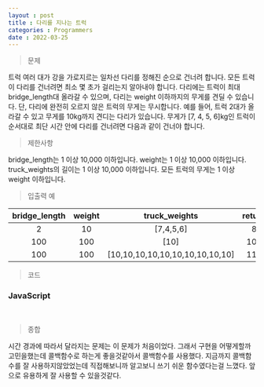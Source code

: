 ```yaml
---
layout : post
title : 다리를 지나는 트럭
categories : Programmers
date : 2022-03-25
---
```

> 문제<br>

트럭 여러 대가 강을 가로지르는 일차선 다리를 정해진 순으로 건너려 합니다.
모든 트럭이 다리를 건너려면 최소 몇 초가 걸리는지 알아내야 합니다.
다리에는 트럭이 최대 bridge_length대 올라갈 수 있으며, 다리는 weight 이하까지의 무게를 견딜 수 있습니다.
단, 다리에 완전히 오르지 않은 트럭의 무게는 무시합니다.
예를 들어, 트럭 2대가 올라갈 수 있고 무게를 10kg까지 견디는 다리가 있습니다.
무게가 [7, 4, 5, 6]kg인 트럭이 순서대로 최단 시간 안에 다리를 건너려면 다음과 같이 건너야 합니다.

> 제한사항<br>

bridge_length는 1 이상 10,000 이하입니다.
weight는 1 이상 10,000 이하입니다.
truck_weights의 길이는 1 이상 10,000 이하입니다.
모든 트럭의 무게는 1 이상 weight 이하입니다.

> 입출력 예<br>

|bridge_length|weight|truck_weights|return|
|:--:|:--:|:--:|:--:|
|2|10|[7,4,5,6]|8|
|100|100|[10]|101|
|100|100|[10,10,10,10,10,10,10,10,10,10]|110|

> 코드
### JavaScript

<script src="https://gist.github.com/kwontaehoon/7c8592582db82f4a089914fd5d5f437c.js"></script>

<br>

> 종합<br>

시간 경과에 따라서 달라지는 문제는 이 문제가 처음이었다. 그래서 구현을 어떻게할까 고민을했는데 콜백함수로 하는게 좋을것같아서 콜백함수를 사용했다. 지금까지 콜백함수를 잘 사용하지않았었는데 직접해보니까 알고보니 쓰기 쉬운 함수였다는걸 느꼈다. 앞으로 유용하게 잘 사용할 수 있을것같다.